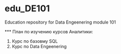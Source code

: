 # edu_DE101
Education repository for Data Engeenering module 101


*** План по изучению курсов Аналитики:
1. Курс по базовму SQL
2. Курс по Data Engeenering
